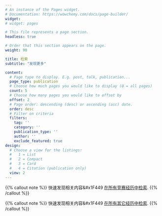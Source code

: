 ```yaml
---
# An instance of the Pages widget.
# Documentation: https://wowchemy.com/docs/page-builder/
widget: 
# widget: pages

# This file represents a page section.
headless: true

# Order that this section appears on the page.
weight: 90

title: 检索
subtitle: "发现更多"

content:
  # Page type to display. E.g. post, talk, publication...
  page_type: publication
  # Choose how much pages you would like to display (0 = all pages)
  count: 5
  # Choose how many pages you would like to offset by
  offset: 2
  # Page order: descending (desc) or ascending (asc) date.
  order: desc
  # Filter on criteria
  filters:
    tag: ''
    category: ''
    publication_type: ''
    author: ''
    exclude_featured: true
design:
  # Choose a view for the listings:
  #   1 = List
  #   2 = Compact
  #   3 = Card
  #   4 = Citation (publication only)
  view: 2
---
```


{{% callout note %}}
快速发现相关内容&#x1F449 [在所有竞赛经历中检索](./publication/).
{{% /callout %}}

{{% callout note %}}
快速发现相关内容&#x1F449 [在所有其它经历中检索](./event/).
{{% /callout %}}
